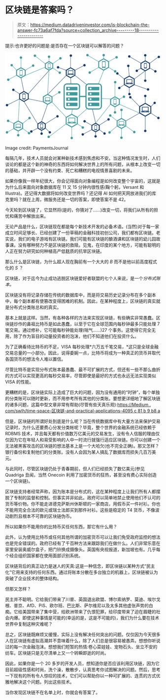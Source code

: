 # 区块链是答案吗？

> 原文：<https://medium.datadriveninvestor.com/is-blockchain-the-answer-fc73a6af7fda?source=collection_archive---------18----------------------->

提示:也许更好的问题是:是否存在一个区块链可以解答的问题？

![](img/56041fe735f868fbf48c9e3743956955.png)

Image credit: PaymentsJournal

每隔几年，技术人员就会对某种新技术感到焦虑和不安。当这种情况发生时，人们谈论的都是这个新的神奇的东西将如何解决世界上的所有问题，从根本上改变一切的基础，并开辟一个没有约束、死亡和糟糕的电视情景喜剧的未来。

如果你像我一样年纪很大，你会记得面向对象编程是如何改变整个宇宙的，这就是为什么后来面向对象数据库在 11 又 15 分钟内很性感(鞠个躬，Versant 和 Illustra)。还记得大数据将如何改变世界吗？还记得 AI 如何把天网放进我们的库克里吗？就在上周，微服务还是一切的答案，即使答案不是 42。

今天轮到区块链了，它显然将(是的，你猜对了……)改变一切，将我们从所有的担忧和痛苦中解放出来。

无论产品是什么，区块链现在都是每个新技术开发的必备术语。(当然)对于每一家成立时间足够长、已经创建了一份草稿的金融科技初创公司，我们都有区块链。老实说，我们的电子游戏有区块链。我们可能有区块链的酿酒课和区块链的幼儿园故事课。没有哪种努力不是区块链的救赎。见鬼，在印度的某个地方，可能有聪明的人正在努力研究如何种植高产低麸质的抗旱区块链。

那么什么是区块链，为什么超人现在胸前有一个大大的 *B* 而不是他以前高度程式化的 *S* ？

区块链，对于迄今为止成功逃脱区块链爱好者联盟的七个人来说，是一个*分布式账本。*

区块链没有将记录存储在传统的数据库中，而是将交易历史记录分布在多个副本中，每个副本都有使篡改变得困难的机制。因此，在某种程度上，区块链的真实就是分布式分类账总和的真实。

基本上就是这样。当然，有各种各样的方法来实现区块链，有些确实非常愚蠢。区块链炒作的鼻祖比特币是如此愚蠢，以至于它在全球范围内每秒钟最多只能处理 7 笔交易。通过修补，它可能每秒钟能处理(喘气……)27 个事务。这使得它完全无用，除了作为盲目的动量投资者的泡沫，他们不知道他们在投资什么。

为了正确看待比特币的不足，VISA 每秒处理*六万五千笔交易，*这只是全球金融交易总量的一小部分。因此，说得委婉一点，比特币将成为一种真正的货币并取代各国货币的想法令人难以置信。

尽管比特币是实现分布式账本最愚蠢、最不可扩展的方式，但还有一些不那么曲折的方式可以实现更高的每秒交易率，尽管即使是最好的方式也永远无法实现类似 VISA 的性能。

更糟糕的是，区块链实际上造成了巨大的问题，因为没有通用的“时钟”，每个单独的分类账可以随时更新，而不用参考所有其他的分类账。要想更详细地了解区块链的诸多问题，这篇中型文章非常有帮助(尽管有些天真乐观):[https://Medium . com/swlh/time-space-区块链-and-practical-applications-4095 c 81 b 9 b8 a](https://medium.com/swlh/time-space-blockchains-and-practical-applications-4095c81b9b8a)

但是，区块链的所谓好处到底是什么呢？当在传统数据库中有大量方法来保护交易记录时，为什么还要费心分发分类帐呢？毕竟，整个世界的金融系统已经依赖于 RDBMS 技术，并且每天都有价值数万亿美元的交易发生，没有令人信服的理由仅仅因为它在年轻人和易受影响的人中一时流行就强行适应区块链。你可以创建一个无法被黑客攻击的区块链的想法基本上是一个大哈欠(也不完全正确)。那又怎样？银行备份和复制他们的分类账。没有人会因为某人搞乱了数据库而损失几百万美元。

与此同时，尽管区块链仍处于青春期前，但人们已经损失了数亿美元(参见 Quadriga 丑闻，当然 Onecoin 利用了加密货币的狂热，甚至没有费心实际创造一个区块链)。

区块链支持者经常声称，因为账本是分布式的，这在某种程度上让我们所有人都摆脱了专制的监督和控制。但事实并非如此。政府可以简单地禁止使用他们不认可的货币等价物。你不能走进德克萨斯州休斯顿的一家商店，用假币买一件衬衫。你也不能用完全合法的欧元或瑞士法郎买到那件衬衫。这些是稳定的 T4 货币，不像波动剧烈且根本不可靠的区块链伪币。

所以如果你不能用你的比特币买任何东西，那它有什么用？

此外，认为使用比特币或任何其他所谓的加密货币可以让我们免受政府监控的想法也是完全错误的。政府已经有了千百种方法来跟踪我们在做什么。人们非常乐意在家里安装奥威尔盒子，把门铃换成摄像头。英国有央视报道，新加坡也有。几乎每个经合组织国家都在使用面部识别系统。

区块链背后的真正动力是迷人的天真:这是一种信念，即区块链以某种方式“民主化”它用来支持的任何东西。通过将账本分散在多台独立的机器上，区块链被认为突破了企业技术的整体结构。

但那又怎样？

民主并不聪明。它给我们带来了川普、英国退出欧盟、博尔索纳罗、莫迪、埃尔戈根、普京、AfD、PiS、欧尔班、巴比斯、萨尔维尼以及太多其他虚张声势的白痴。它给美国带来了集中营，给欧洲带来了仇恨犯罪，给印度带来了迫在眉睫的社会内爆。即使这种事情是可能的(幸运的是，这是不可能的)，我们为什么要在技术世界中复制这种灾难呢？

总之，区块链既麻烦又缓慢，实际上没有解决任何突出的问题。仅仅因为今天很多人在区块链有虚拟高潮并不意味着什么，除了人们总是很容易被愚弄。想想你听说过的每一次金融泡沫。想想我们短暂的热情:卷心菜娃娃、宠物石头、坐立不安的纺车。区块链只是无尽清单上又一个转瞬即逝的时尚。

因此，如果你是一个 20 多岁的开发人员，想知道你是否应该利用区块链，因为它目前超级性感和时尚，洗个澡，散散步，认真思考你试图解决的问题。然后，思考一下现有的所有令人惊叹的技术，它们可以帮助你以一种可扩展的、连贯的方式优雅地解决这个问题。列出这些技术。

当你发现区块链不在名单上时，你就会有答案了。